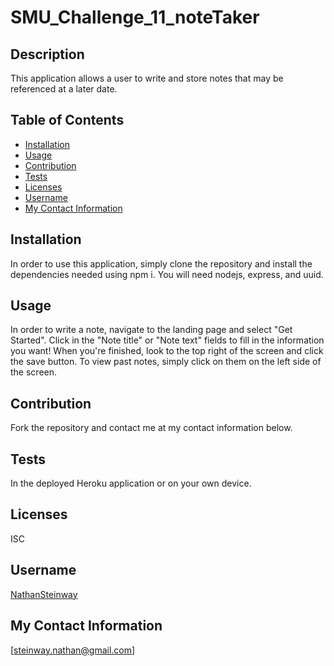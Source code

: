   # SMU_Challenge_11_noteTaker
  ## Description
This application allows a user to write and store notes that may be referenced at a later date.

  ## Table of Contents

  * [Installation](#Installation)
  * [Usage](#Usage)
  * [Contribution](#Contribution)
  * [Tests](#Tests)
  * [Licenses](#Licenses)
  * [Username](#Username)
  * [My Contact Information](#My-Contact-Information)

  ## Installation
In order to use this application, simply clone the repository and install the dependencies needed using npm i. You will need nodejs, express, and uuid.
  ## Usage
In order to write a note, navigate to the landing page and select "Get Started". Click in the "Note title" or "Note text" fields to fill in the information you want! When you're finished, look to the top right of the screen and click the save button. To view past notes, simply click on them on the left side of the screen. 
  ## Contribution
Fork the repository and contact me at my contact information below.
  ## Tests
In the deployed Heroku application or on your own device.
  ## Licenses
ISC


  ## Username
[NathanSteinway](https://www.github.com/NathanSteinway)
  ## My Contact Information
[steinway.nathan@gmail.com]